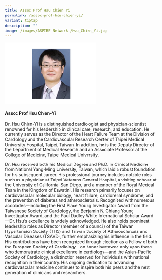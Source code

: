 ```yaml
---
title: Assoc Prof Hsu Chien Yi
permalink: /assoc-prof-hsu-chien-yi/
variant: tiptap
description: ""
image: /images/ASPIRE Network /Hsu_Chien_Yi.jpg
---
```

<p></p>
<div class="isomer-image-wrapper">
<img style="width: 60%;" height="auto" width="100%" alt="" src="/images/ASPIRE Network /Hsu_Chien_Yi.png">
</div>
<h4>Assoc Prof Hsu Chien-Yi</h4>
<p>Dr. Hsu Chien-Yi is a distinguished cardiologist and physician-scientist
renowned for his leadership in clinical care, research, and education.
He currently serves as the Director of the Heart Failure Team at the Division
of Cardiology and the Cardiovascular Research Center of Taipei Medical
University Hospital, Taipei, Taiwan. In addition, he is the Deputy Director
of the Department of Medical Research and an Associate Professor at the
College of Medicine, Taipei Medical University.</p>
<p>Dr. Hsu received both his Medical Degree and Ph.D. in Clinical Medicine
from National Yang-Ming University, Taiwan, which laid a robust foundation
for his subsequent career. His professional journey includes notable roles
such as a physician at Taipei Veterans General Hospital, a visiting scholar
at the University of California, San Diego, and a member of the Royal Medical
Team in the Kingdom of Eswatini. His research primarily focuses on cardiovascular
molecular biology, heart failure, cardiorenal syndrome, and the prevention
of diabetes and atherosclerosis. Recognized with numerous accolades—including
the First Place Young Investigator Award from the Taiwanese Society of
Cardiology, the Benjamin N. Chiang Young Investigator Award, and the Paul
Dudley White International Scholar Award—Dr. Hsu’s excellence is widely
acknowledged. He also holds prominent leadership roles as Director (member
of a council) of the Taiwan Hypertension Society (THS) and Taiwan Society
of Atherosclerosis and Vascular Diseases (TSAVD), further emphasizing his
influence in the field. His contributions have been recognized through
election as a Fellow of both the European Society of Cardiology—an honor
bestowed only upon those who demonstrate clinical excellence in cardiology—and
the Asian-Pacific Society of Cardiology, a distinction reserved for individuals
with national recognition in their country. His ongoing dedication to advancing
cardiovascular medicine continues to inspire both his peers and the next
generation of clinicians and researchers.</p>